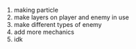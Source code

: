 1. making particle
2. make layers on player and enemy in use
3. make different types of enemy
4. add more mechanics
5. idk
